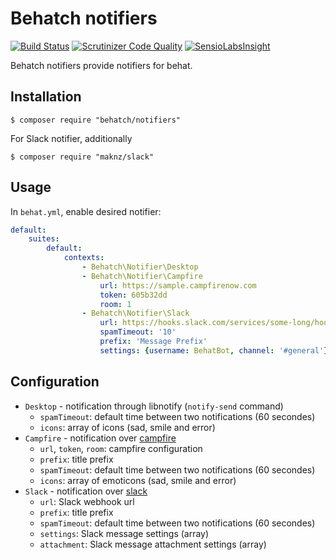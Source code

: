 # Behatch notifiers

[![Build Status](https://travis-ci.org/Behatch/notifiers.svg)](https://travis-ci.org/Behatch/notifiers)
[![Scrutinizer Code Quality](https://scrutinizer-ci.com/g/Behatch/notifiers/badges/quality-score.png?b=master)](https://scrutinizer-ci.com/g/Behatch/notifiers/?branch=master)
[![SensioLabsInsight](https://insight.sensiolabs.com/projects/78cf311b-e4ec-4ea6-bdd2-0c62d3204ed5/mini.png)](https://insight.sensiolabs.com/projects/78cf311b-e4ec-4ea6-bdd2-0c62d3204ed5)

Behatch notifiers provide notifiers for behat.

## Installation

    $ composer require "behatch/notifiers"

For Slack notifier, additionally

    $ composer require "maknz/slack"

## Usage

In ``behat.yml``, enable desired notifier:

``` yaml
default:
    suites:
        default:
            contexts:
                - Behatch\Notifier\Desktop
                - Behatch\Notifier\Campfire
                    url: https://sample.campfirenow.com
                    token: 605b32dd
                    room: 1
                - Behatch\Notifier\Slack
                    url: https://hooks.slack.com/services/some-long/hook-url/goes-here
                    spamTimeout: '10'
                    prefix: 'Message Prefix'
                    settings: {username: BehatBot, channel: '#general'}
```

## Configuration

* ``Desktop`` - notification through libnotify (``notify-send`` command)
    * ``spamTimeout``: default time between two notifications (60 secondes)
    * ``icons``: array of icons (sad, smile and error)
* ``Campfire`` - notification over [campfire](https://campfirenow.com/)
    * ``url``, ``token``, ``room``: campfire configuration
    * ``prefix``: title prefix
    * ``spamTimeout``: default time between two notifications (60 secondes)
    * ``icons``: array of emoticons (sad, smile and error)
* ``Slack`` - notification over [slack](https://slack.com/)
    * ``url``: Slack webhook url
    * ``prefix``: title prefix
    * ``spamTimeout``: default time between two notifications (60 secondes)
    * ``settings``: Slack message settings (array)
    * ``attachment``: Slack message attachment settings (array)

